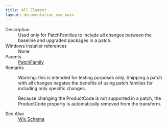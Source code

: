 ```yaml
---
title: All Element
layout: documentation_xsd_main
---
```

<dl>
  <dt>Description</dt>
  <dd>Used only for PatchFamilies to include all changes between the baseline and upgraded packages in a patch.</dd>
  <dt>Windows Installer references</dt>
  <dd>None</dd>
  <dt>Parents</dt>
  <dd>
    <a href="../wix/patchfamily">PatchFamily</a>
  </dd>
  <dt>Remarks</dt>
  <dd><p>Warning: this is intended for testing purposes only. Shipping a patch with all changes negates the benefits of using patch families for including only specific changes.</p><p>Because changing the ProductCode is not supported in a patch, the ProductCode property is automatically removed from the transform.</p></dd>
  <dt>See Also</dt>
  <dd>
    <a href="../wix">Wix Schema</a>
  </dd>
</dl>
